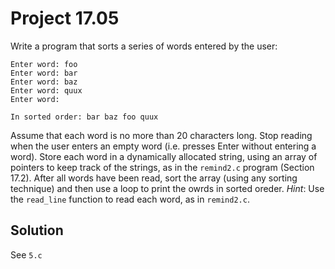 # Project 17.05

Write a program that sorts a series of words entered by the user:

```text
Enter word: foo
Enter word: bar
Enter word: baz
Enter word: quux
Enter word:

In sorted order: bar baz foo quux
```

Assume that each word is no more than 20 characters long. Stop reading when the
user enters an empty word (i.e. presses Enter without entering a word). Store
each word in a dynamically allocated string, using an array of pointers to keep
track of the strings, as in the `remind2.c` program (Section 17.2). After all
words have been read, sort the array (using any sorting technique) and then use
a loop to print the owrds in sorted oreder. *Hint*: Use the `read_line` function
to read each word, as in `remind2.c`.

## Solution

See `5.c`
